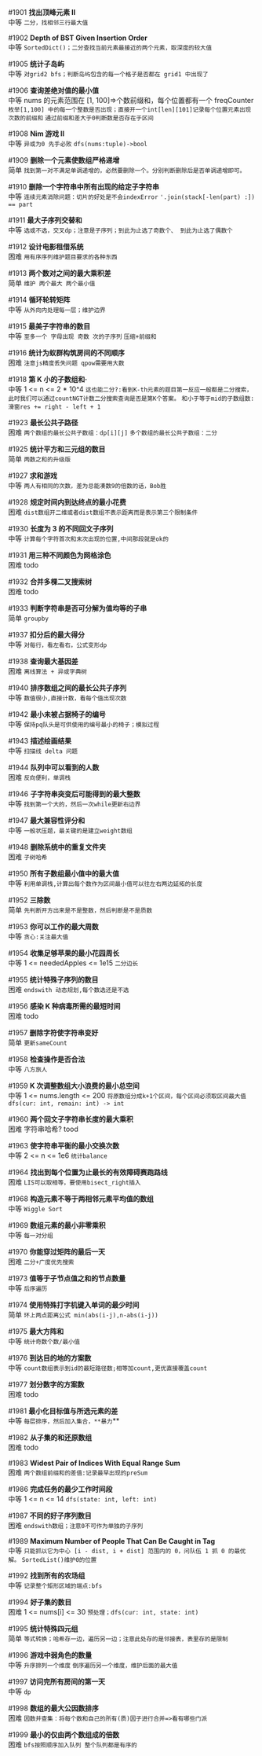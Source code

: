 #1901 **找出顶峰元素 II**  
中等
`二分，找相邻三行最大值`

#1902 **Depth of BST Given Insertion Order**  
中等
`SortedDict()；二分查找当前元素最接近的两个元素，取深度的较大值`

#1905 **统计子岛屿**  
中等
`对grid2 bfs；判断岛屿包含的每一个格子是否都在 grid1 中出现了`

#1906 **查询差绝对值的最小值**  
中等
nums 的元素范围在 [1, 100]=>个数前缀和，每个位置都有一个 freqCounter
`枚举[1,100] 中的每一个整数是否出现；直接开一个int[len][101]记录每个位置元素出现次数的前缀和`
`通过前缀和差大于0判断数是否存在于区间`

#1908 **Nim 游戏 II**  
中等
`异或为0 先手必败`
`dfs(nums:tuple)->bool`

#1909 **删除一个元素使数组严格递增**  
简单
`找到第一对不满足单调递增的，必然要删除一个。分别判断删除后是否单调递增即可。`

#1910 **删除一个字符串中所有出现的给定子字符串**  
中等
`连续元素消除问题：切片的好处是不会indexError`
`'.join(stack[-len(part) :]) == part`

#1911 **最大子序列交替和**  
中等
`选或不选，交叉dp；注意是子序列；到此为止选了奇数个、 到此为止选了偶数个`

#1912 **设计电影租借系统**  
困难
`用有序序列维护题目要求的各种东西`

#1913 **两个数对之间的最大乘积差**  
简单
`维护 两个最大 两个最小值`

#1914 **循环轮转矩阵**  
中等
`从外向内处理每一层；维护边界`

#1915 **最美子字符串的数目**  
中等
`至多一个 字母出现 奇数 次的子序列`
`压缩+前缀和`

#1916 **统计为蚁群构筑房间的不同顺序**  
困难
`注意js精度丢失问题 qpow需要用大数`

#1918 **第 K 小的子数组和·**  
中等
1 <= n <= 2 \* 10^4
`这也能二分?:看到K-th元素的题目第一反应一般都是二分搜索，此时我们可以通过countNGT计数二分搜索查询是否是第K个答案。`
`和小于等于mid的子数组数:滑窗res += right - left + 1`

#1923 **最长公共子路径**  
困难
`两个数组的最长公共子数组：dp[i][j]`
`多个数组的最长公共子数组：二分`

#1925 **统计平方和三元组的数目**  
简单
`两数之和的升级版`

#1927 **求和游戏**  
中等
`两人有相同的次数，差为总能凑数9的倍数的话，Bob胜`

#1928 **规定时间内到达终点的最小花费**  
困难
`dist数组开二维或者dist数组不表示距离而是表示第三个限制条件`

#1930 **长度为 3 的不同回文子序列**  
中等
`计算每个字符首次和末次出现的位置,中间那段就是ok的`

#1931 **用三种不同颜色为网格涂色**  
困难
todo

#1932 **合并多棵二叉搜索树**  
困难
todo

#1933 **判断字符串是否可分解为值均等的子串**  
简单
`groupby`

#1937 **扣分后的最大得分**  
中等
`对每行，看左看右，公式变形dp`

#1938 **查询最大基因差**  
困难
`离线算法 + 异或字典树`

#1940 **排序数组之间的最长公共子序列**  
中等
`数值很小,直接计数，看每个值出现次数`

#1942 **最小未被占据椅子的编号**  
中等
`保持pq队头是可供使用的编号最小的椅子；模拟过程`

#1943 **描述绘画结果**  
中等
`扫描线 delta 问题`

#1944 **队列中可以看到的人数**  
困难
`反向便利，单调栈`

#1946 **子字符串突变后可能得到的最大整数**  
中等
`找到第一个大的，然后一次while更新右边界`

#1947 **最大兼容性评分和**  
中等
`一般状压题，最关键的是建立weight数组`

#1948 **删除系统中的重复文件夹**  
困难
`子树哈希`

#1950 **所有子数组最小值中的最大值**  
中等
`利用单调栈,计算出每个数作为区间最小值可以往左右两边延拓的长度`

#1952 **三除数**  
简单
`先判断开方出来是不是整数，然后判断是不是质数`

#1953 **你可以工作的最大周数**  
中等
`贪心:关注最大值`

#1954 **收集足够苹果的最小花园周长**  
中等
1 <= neededApples <= 1e15
`二分边长`

#1955 **统计特殊子序列的数目**  
困难
`endswith 动态规划,每个数选还是不选`

#1956 **感染 K 种病毒所需的最短时间**  
困难
todo

#1957 **删除字符使字符串变好**  
简单
`更新sameCount`

#1958 **检查操作是否合法**  
中等
`八方旅人`

#1959 **K 次调整数组大小浪费的最小总空间**  
中等
1 <= nums.length <= 200
`将原数组分成k+1个区间，每个区间必须取区间最大值`
`dfs(cur: int, remain: int) -> int`

#1960 **两个回文子字符串长度的最大乘积**  
困难
字符串哈希?
tood

#1963 **使字符串平衡的最小交换次数**  
中等
2 <= n <= 1e6
`统计balance`

#1964 **找出到每个位置为止最长的有效障碍赛跑路线**  
困难
`LIS可以取相等，要使用bisect_right插入`

#1968 **构造元素不等于两相邻元素平均值的数组**  
中等
`Wiggle Sort`

#1969 **数组元素的最小非零乘积**  
中等
`每一对分组`

#1970 **你能穿过矩阵的最后一天**  
困难
`二分+广度优先搜索`

#1973 **值等于子节点值之和的节点数量**  
中等
`后序遍历`

#1974 **使用特殊打字机键入单词的最少时间**  
简单
`环上两点距离公式 min(abs(i-j),n-abs(i-j))`

#1975 **最大方阵和**  
中等
`统计奇数个数/最小值`

#1976 **到达目的地的方案数**  
中等
`count数组表示到id的最短路径数;相等加count,更优直接覆盖count`

#1977 **划分数字的方案数**  
困难
todo

#1981 **最小化目标值与所选元素的差**  
中等
`每层排序，然后加入集合，**暴力`\*\*

#1982 **从子集的和还原数组**  
困难
todo

#1983 **Widest Pair of Indices With Equal Range Sum**  
困难
`两个数组前缀和的差值:记录最早出现的preSum`

#1986 **完成任务的最少工作时间段**  
中等
1 <= n <= 14
`dfs(state: int, left: int)`

#1987 **不同的好子序列数目**  
困难
`endswith数组；注意0不可作为单独的子序列`

#1989 **Maximum Number of People That Can Be Caught in Tag**  
中等
`只能抓以它为中心 [i - dist, i + dist] 范围内的 0，问队伍 1 抓 0 的最优解。`
`SortedList()维护0的位置`

#1992 **找到所有的农场组**  
中等
`记录整个矩形区域的端点:bfs`

#1994 **好子集的数目**  
困难
1 <= nums[i] <= 30
`预处理；dfs(cur: int, state: int)`

#1995 **统计特殊四元组**  
简单
`等式转换；哈希存一边，遍历另一边；注意此处存的是邻接表，表里存的是限制`

#1996 **游戏中弱角色的数量**  
中等
`升序排列一个维度`
`倒序遍历另一个维度，维护后面的最大值`

#1997 **访问完所有房间的第一天**  
中等
`dp`

#1998 **数组的最大公因数排序**  
困难
`因数并查集：将每个数和自己的所有(质)因子进行合并=>看有哪些门派`

#1999 **最小的仅由两个数组成的倍数**  
困难
`bfs按照顺序加入队列 整个队列都是有序的`
